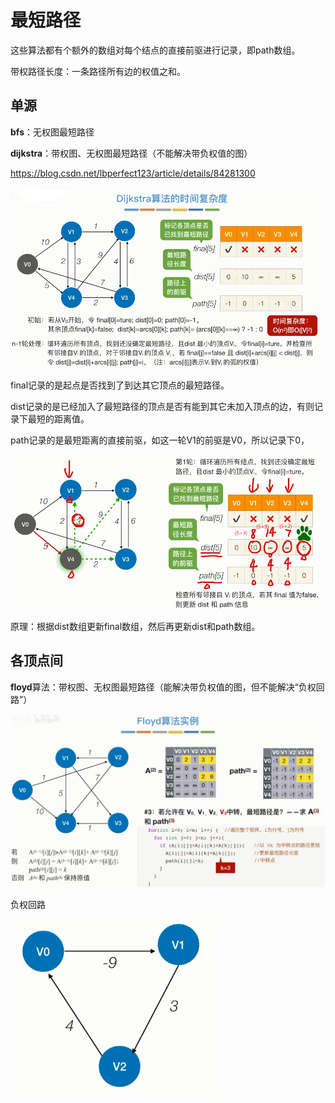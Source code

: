 # **最短路径**
这些算法都有个额外的数组对每个结点的直接前驱进行记录，即path数组。

带权路径长度：一条路径所有边的权值之和。

## **单源**

**bfs**：无权图最短路径

**dijkstra**：带权图、无权图最短路径（不能解决带负权值的图）

https://blog.csdn.net/lbperfect123/article/details/84281300

![](media/1.png)

final记录的是起点是否找到了到达其它顶点的最短路径。

dist记录的是已经加入了最短路径的顶点是否有能到其它未加入顶点的边，有则记录下最短的距离值。

path记录的是最短距离的直接前驱，如这一轮V1的前驱是V0，所以记录下0，

![](media/2.png)

原理：根据dist数组更新final数组，然后再更新dist和path数组。

## **各顶点间**

**floyd**算法：带权图、无权图最短路径（能解决带负权值的图，但不能解决“负权回路”）

![](media/3.png)

负权回路

![](media/4.png)

